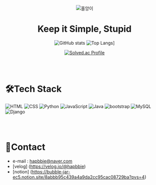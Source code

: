 <div align = "center">

![홀앙이](https://mblogthumb-phinf.pstatic.net/20141029_111/rlaeowns1174_1414582234963CAoVj_JPEG/D6036D025A415E3417F9F8AE105A8FB3_1920x1200.jpg?type=w2)

# Keep it Simple, Stupid


![GitHub stats](https://github-readme-stats.vercel.app/api?username=ChaesongYun&show_icons=true&theme=radical)
![Top Langs](https://github-readme-stats.vercel.app/api/top-langs/?username=ChaesongYun&theme=radical)]


[![Solved.ac Profile](http://mazassumnida.wtf/api/v2/generate_badge?boj=cothd321)](https://solved.ac/cothd321/)

</div>  

<br>
<br>

# 🛠️Tech Stack

![HTML](https://img.shields.io/badge/HTML-E34F26.svg?&style=for-the-badge&logo=HTML5&logoColor=white)
![CSS](https://img.shields.io/badge/CSS-1572B6.svg?&style=for-the-badge&logo=CSS3&logoColor=white)
![Python](https://img.shields.io/badge/Python-3776AB.svg?&style=for-the-badge&logo=Python&logoColor=white)
![JavaScript](https://img.shields.io/badge/JavaScript-F7DF1E.svg?&style=for-the-badge&logo=JavaScript&logoColor=black)
![Java](https://img.shields.io/badge/java-007396?style=for-the-badge&logo=java&logoColor=white)
![bootstrap](https://img.shields.io/badge/bootstrap-7952B3?style=for-the-badge&logo=bootstrap&logoColor=white)
![MySQL](https://img.shields.io/badge/mysql-4479A1?style=for-the-badge&logo=mysql&logoColor=white)
![Django](https://img.shields.io/badge/django-092E20?style=for-the-badge&logo=django&logoColor=white)

<br>
<br>

# 🤙Contact
- e-mail : hapbbie@naver.com
- [velog] (https://velog.io/@hapbbie)
- [notion] (https://bubble-jar-ec5.notion.site/8abbb95c439a4a9da2cc95cac08729ba?pvs=4)





